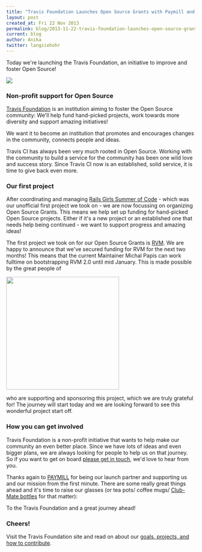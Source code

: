 ```yaml
---
title: "Travis Foundation Launches Open Source Grants with Paymill and RVM"
layout: post
created_at: Fri 22 Nov 2013
permalink: blog/2013-11-22-travis-foundation-launches-open-source-grants
current: blog
author: Anika
twitter: langziehohr
---
```

Today we're launching the Travis Foundation, an initiative to improve and foster Open Source!


![](https://f.cloud.github.com/assets/1711357/1578037/5ead41b2-5174-11e3-96e1-7e9dae8580b2.png)


### Non-profit support for Open Source

[Travis Foundation](http://foundation.travis-ci.org) is an institution aiming to
foster the Open Source community: We'll help fund hand-picked projects, work
towards more diversity and support amazing initiatives!

We want it to become an institution that promotes and encourages changes in the
community, connects people and ideas.

Travis CI has always been very much rooted in Open Source. Working with the
community to build a service for the community has been one wild love and
success story. Since Travis CI now is an established, solid service, it is time
to give back even more.


### Our first project

After coordinating and managing [Rails Girls Summer of
Code](http://railsgirlssummerofcode.org) - which was our unofficial first project we
took on - we are now focussing on organizing Open Source Grants. This means we
help set up funding for hand-picked Open Source projects. Either if it's a new
project or an established one that needs help being continued - we want to
support progress and amazing ideas!

The first project we took on for our Open Source Grants is [RVM](http://rvm.io). We
are happy to announce that we've secured funding for RVM for the next two
months! This means that the current Maintainer Michal Papis can work fulltime
on bootstrapping RVM 2.0 until mid January. This is made possible by the great
people of

<a href="http://paymill.com"><img src="https://f.cloud.github.com/assets/1711357/1591306/6c7064c2-52a1-11e3-917d-9b3be5f40f83.png" width="300"></a>

who are supporting and sponsoring this project, which we are truly grateful
for! The journey will start today and we are looking forward to see this
wonderful project start off.


### How you can get involved

Travis Foundation is a non-profit initiative that wants to help make our
community an even better place. Since we have lots of ideas and even bigger
plans, we are always looking for people to help us on that journey. So if you
want to get on board [please get in touch](mailto:Foundation@travis-ci.org),
we'd love to hear from you.

Thanks again to [PAYMILL](http://paymill.com) for being our launch partner and
supporting us and our mission from the first minute. There are some really
great things ahead and it's time to raise our glasses (or tea pots/ coffee
mugs/ [Club-Mate bottles](http://en.wikipedia.org/wiki/Club-Mate) for that matter):

To the Travis Foundation and a great journey ahead!


### Cheers!

Visit the Travis Foundation site and read
on about our [goals, projects, and how to contribute](http://foundation.travis-ci.org).
